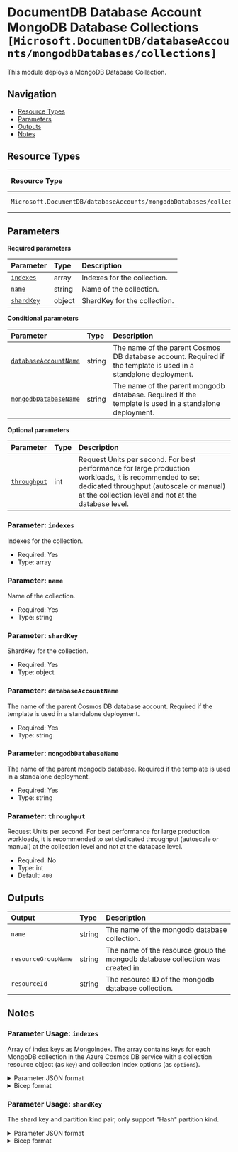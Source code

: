 # DocumentDB Database Account MongoDB Database Collections `[Microsoft.DocumentDB/databaseAccounts/mongodbDatabases/collections]`

This module deploys a MongoDB Database Collection.

## Navigation

- [Resource Types](#Resource-Types)
- [Parameters](#Parameters)
- [Outputs](#Outputs)
- [Notes](#Notes)

## Resource Types

| Resource Type | API Version |
| :-- | :-- |
| `Microsoft.DocumentDB/databaseAccounts/mongodbDatabases/collections` | [2024-11-15](https://learn.microsoft.com/en-us/azure/templates/Microsoft.DocumentDB/2024-11-15/databaseAccounts/mongodbDatabases/collections) |

## Parameters

**Required parameters**

| Parameter | Type | Description |
| :-- | :-- | :-- |
| [`indexes`](#parameter-indexes) | array | Indexes for the collection. |
| [`name`](#parameter-name) | string | Name of the collection. |
| [`shardKey`](#parameter-shardkey) | object | ShardKey for the collection. |

**Conditional parameters**

| Parameter | Type | Description |
| :-- | :-- | :-- |
| [`databaseAccountName`](#parameter-databaseaccountname) | string | The name of the parent Cosmos DB database account. Required if the template is used in a standalone deployment. |
| [`mongodbDatabaseName`](#parameter-mongodbdatabasename) | string | The name of the parent mongodb database. Required if the template is used in a standalone deployment. |

**Optional parameters**

| Parameter | Type | Description |
| :-- | :-- | :-- |
| [`throughput`](#parameter-throughput) | int | Request Units per second. For best performance for large production workloads, it is recommended to set dedicated throughput (autoscale or manual) at the collection level and not at the database level. |

### Parameter: `indexes`

Indexes for the collection.

- Required: Yes
- Type: array

### Parameter: `name`

Name of the collection.

- Required: Yes
- Type: string

### Parameter: `shardKey`

ShardKey for the collection.

- Required: Yes
- Type: object

### Parameter: `databaseAccountName`

The name of the parent Cosmos DB database account. Required if the template is used in a standalone deployment.

- Required: Yes
- Type: string

### Parameter: `mongodbDatabaseName`

The name of the parent mongodb database. Required if the template is used in a standalone deployment.

- Required: Yes
- Type: string

### Parameter: `throughput`

Request Units per second. For best performance for large production workloads, it is recommended to set dedicated throughput (autoscale or manual) at the collection level and not at the database level.

- Required: No
- Type: int
- Default: `400`

## Outputs

| Output | Type | Description |
| :-- | :-- | :-- |
| `name` | string | The name of the mongodb database collection. |
| `resourceGroupName` | string | The name of the resource group the mongodb database collection was created in. |
| `resourceId` | string | The resource ID of the mongodb database collection. |

## Notes

### Parameter Usage: `indexes`

Array of index keys as MongoIndex. The array contains keys for each MongoDB collection in the Azure Cosmos DB service with a collection resource object (as `key`) and collection index options (as `options`).

<details>

<summary>Parameter JSON format</summary>

```json
"indexes": {
    "value": [
        {
            "key": {
                "keys": [
                    "_id"
                ]
            }
        },
        {
            "key": {
                "keys": [
                    "$**"
                ]
            }
        },
        {
            "key": {
                "keys": [
                    "estate_id",
                    "estate_address"
                ]
            },
            "options": {
                "unique": true
            }
        },
        {
            "key": {
                "keys": [
                    "_ts"
                ]
            },
            "options": {
                "expireAfterSeconds": 2629746
            }
        }
    ]
}
```

</details>

<details>

<summary>Bicep format</summary>

```bicep
indexes: [
    {
        key: {
            keys: [
                '_id'
            ]
        }
    }
    {
        key: {
            keys: [
                '$**'
            ]
        }
    }
    {
        key: {
            keys: [
                'estate_id'
                'estate_address'
            ]
        }
        options: {
            unique: true
        }
    }
    {
        key: {
            keys: [
                '_ts'
            ]
        }
        options: {
            expireAfterSeconds: 2629746
        }
    }
]
```

</details>
<p>

### Parameter Usage: `shardKey`

The shard key and partition kind pair, only support "Hash" partition kind.

<details>

<summary>Parameter JSON format</summary>

```json
"shardKey": {
    "value": {
        "estate_id": "Hash"
    }
}
```

</details>

<details>

<summary>Bicep format</summary>

```bicep
shardKey: {
    estate_id: 'Hash'
}
```

</details>
<p>
